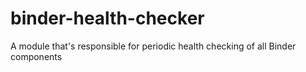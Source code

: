 # binder-health-checker
A module that's responsible for periodic health checking of all Binder components
